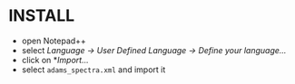 # INSTALL

* open Notepad++
* select *Language -> User Defined Language -> Define your language...*
* click on **Import...*
* select `adams_spectra.xml` and import it
